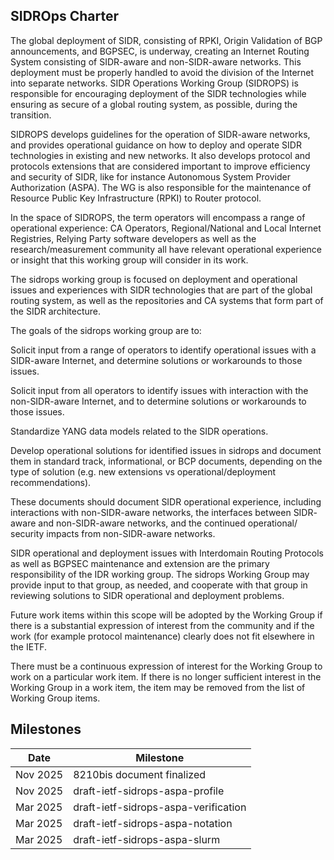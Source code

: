 ## SIDROps Charter

The global deployment of SIDR, consisting of RPKI, Origin Validation of
BGP announcements, and BGPSEC, is underway, creating an Internet
Routing System consisting of SIDR-aware and non-SIDR-aware networks.
This deployment must be properly handled to avoid the division of
the Internet into separate networks.  SIDR Operations Working Group (SIDROPS) is responsible for
encouraging deployment of the SIDR technologies while ensuring as secure
of a global routing system, as possible, during the transition.

SIDROPS develops guidelines for
the operation of SIDR-aware networks, and provides operational guidance
on how to deploy and operate SIDR technologies in existing and new
networks. It also develops protocol and protocols extensions that are 
considered important to improve efficiency and security of SIDR, like 
for instance Autonomous System Provider Authorization (ASPA).  The WG is also
responsible for the maintenance of Resource Public Key Infrastructure (RPKI) to Router protocol.

In the space of SIDROPS, the term operators will encompass a range
of operational experience: CA Operators, Regional/National and Local
Internet Registries, Relying Party software developers as well as the
research/measurement community all have relevant operational experience
or insight that this working group will consider in its work.

The sidrops working group is focused on deployment and operational
issues and experiences with SIDR technologies that are part of the
global routing system, as well as the repositories and CA systems that
form part of the SIDR architecture.

The goals of the sidrops working group are to:

Solicit input from a range of operators to identify operational
issues with a SIDR-aware Internet, and determine solutions or
workarounds to those issues.

Solicit input from all operators to identify
issues with interaction with the non-SIDR-aware Internet,
and to determine solutions or workarounds to those issues.

Standardize YANG data models related to the SIDR operations.

Develop operational solutions for identified issues in sidrops and
document them in standard track, informational, or BCP documents, 
depending on the type of solution (e.g. new extensions vs 
operational/deployment recommendations).

These documents should document SIDR operational experience, including
interactions with non-SIDR-aware networks, the interfaces between SIDR-
aware and non-SIDR-aware networks, and the continued operational/
security impacts from non-SIDR-aware networks.

SIDR operational and deployment issues with Interdomain Routing
Protocols as well as BGPSEC maintenance and extension are the
primary responsibility of the IDR working group. The sidrops Working
Group may provide input to that group, as needed, and cooperate with
that group in reviewing solutions to SIDR operational and deployment
problems.

Future work items within this scope will be adopted by the Working
Group if there is a substantial expression of interest from
the community and if the work (for example protocol maintenance)
clearly does not fit elsewhere in the IETF.

There must be a continuous expression of interest for the Working
Group to work on a particular work item. If there is no longer
sufficient interest in the Working Group in a work item, the item
may be removed from the list of Working Group items.

## Milestones

| Date | Milestone |
| --- | --- | 
| Nov 2025 | 8210bis document finalized |
| Nov 2025 | draft-ietf-sidrops-aspa-profile|
| Mar 2025 | draft-ietf-sidrops-aspa-verification|
| Mar 2025 | draft-ietf-sidrops-aspa-notation|
| Mar 2025 | draft-ietf-sidrops-aspa-slurm|

